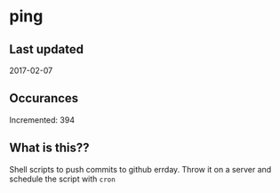 # ping

## Last updated
2017-02-07

## Occurances
Incremented: 394

## What is this??
Shell scripts to push commits to github errday. Throw it on a server and schedule the script with `cron`

